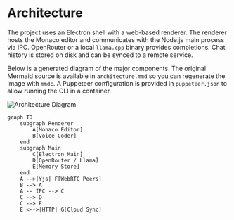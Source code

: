 # Architecture

The project uses an Electron shell with a web-based renderer. The renderer hosts the Monaco editor and communicates with the Node.js main process via IPC. OpenRouter or a local `llama.cpp` binary provides completions. Chat history is stored on disk and can be synced to a remote service.

Below is a generated diagram of the major components. The original Mermaid source is available in `architecture.mmd` so you can regenerate the image with `mmdc`. A Puppeteer configuration is provided in `puppeteer.json` to allow running the CLI in a container.

![Architecture Diagram](architecture.png)

```mermaid
graph TD
    subgraph Renderer
        A[Monaco Editor]
        B[Voice Coder]
    end
    subgraph Main
        C[Electron Main]
        D[OpenRouter / Llama]
        E[Memory Store]
    end
    A -->|Yjs| F[WebRTC Peers]
    B --> A
    A -- IPC --> C
    C --> D
    C --> E
    E <-->|HTTP| G[Cloud Sync]
``` 

